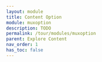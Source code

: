 ```yaml
---
layout: module
title: Content Option
module: muxoption
description: TODO
permalink: /tour/modules/muxoption
parent: Explore Content
nav_order: 1
has_toc: false
---
```

